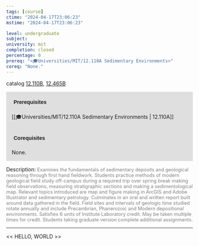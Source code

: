 ```yaml
---
tags: [course]
ctime: "2024-04-17T23:06:23"
mstime: "2024-04-17T23:06:23"

level: undergraduate
subject: 
university: mit
completion: closed
percentage: 0
prereq: "<🎓Universities/MIT/12.110A Sedimentary Environments>"
coreq: "None."
---
```


catalog [12.110B](http://student.mit.edu/catalog/m12a.html#12.110B), [12.465B](http://student.mit.edu/catalog/m12b.html#12.465B)

<span style="display: block; padding: 15px; background-color: rgb(100, 100, 100, 0.2);"><font id="m_prereq733_0" style="display: block; font-family: Arial, sans-serif; font-weight: bold; padding: 5px">Prerequisites</font><br><span id="prereq733_0">[[🎓Universities/MIT/12.110A Sedimentary Environments | 12.110A]]</span></span>
<span style="display: block; padding: 15px; background-color: rgb(100, 100, 100, 0.2);"><font id="m_coreq733_0" style="display: block; font-family: Arial, sans-serif; font-weight: bold; padding: 5px">Corequisites</font><br><span id="coreq733_0">None.</span></span>

<font style="">Description:</font>
<font style="color: grey; font-size: 0.8rem;">Examines the fundamentals of sedimentary deposits and geological reasoning through first hand fieldwork. Students practice methods of modern geological field study off-campus during a required trip over spring break making field observations, measuring stratigraphic sections and making a sedimentological map. Relevant topics introduced are map and figure making in ArcGIS and Adobe Illustrator and sedimentary petrology. Culminates in an oral and written report built around data gathered in the field. Field sites and intervals of geologic time studied rotate annually and include Precambrian, Phanerozoic and Modern depositional environments. Satisfies 6 units of Institute Laboratory credit. May be taken multiple times for credit. Students taking graduate version complete additional assignments.</font>



---

<< HELLO, WORLD >>

